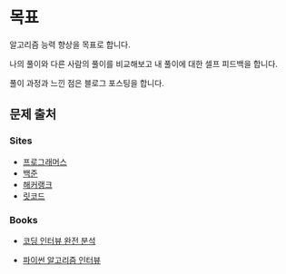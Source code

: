 # 목표

알고리즘 능력 향상을 목표로 합니다.

나의 풀이와 다른 사람의 풀이를 비교해보고 내 풀이에 대한 셀프 피드백을 합니다.

풀이 과정과 느낀 점은 블로그 포스팅을 합니다.

## 문제 출처

### Sites

- [프로그래머스](https://programmers.co.kr/learn/challenges)
- [백준](https://www.acmicpc.net)
- [해커랭크](https://www.hackerrank.com/dashboard)
- [릿코드](https://leetcode.com/)

### Books

- [코딩 인터뷰 완전 분석](http://www.yes24.com/Product/Goods/44305533)

- [파이썬 알고리즘 인터뷰](http://www.yes24.com/Product/Goods/91084402)
